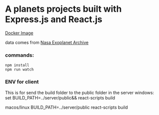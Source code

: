 # A planets projects built with Express.js and React.js

[Docker Image](https://hub.docker.com/repository/docker/sabmus/planets/general)

data comes from [Nasa Exoplanet Archive](https://exoplanetarchive.ipac.caltech.edu/docs/PurposeOfKOITable.html)

### commands:

    npm install
    npm run watch

### ENV for client

This is for send the build folder to the public folder in the server
windows:
set BUILD_PATH=../server/public&& react-scripts build

macos/linux
BUILD_PATH=../server/public react-scripts build
